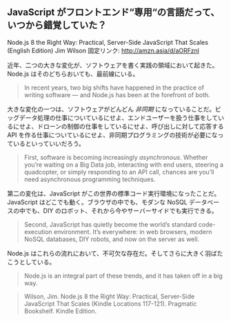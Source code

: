 ## JavaScript がフロントエンド“専用“の言語だって、いつから錯覚していた？

Node.js 8 the Right Way: Practical, Server-Side JavaScript That Scales (English Edition)
Jim Wilson
固定リンク: http://amzn.asia/d/aORFznl

近年、二つの大きな変化が、ソフトウェアを書く実践の領域において起きた。Node.js はそのどちらおいても、最前線にいる。

> In recent years, two big shifts have happened in the practice of writing software — and Node.js has been at the forefront of both.

大きな変化の一つは、ソフトウェアがどんどん *非同期* になっていることだ。ビッグデータ処理の仕事についているにせよ、エンドユーザーを扱う仕事をしているにせよ、ドローンの制御の仕事をしているにせよ、呼び出しに対して応答する API を作る仕事についているにせよ、非同期プログラミングの技術が必要になっているといっていいだろう。

> First, software is becoming increasingly *asynchronous*. Whether you’re waiting on a Big Data job, interacting with end users, steering a quadcopter, or simply responding to an API call, chances are you’ll need asynchronous programming techniques.

第二の変化は、JavaScript がこの世界の標準コード実行環境になったことだ。JavaScript はどこでも動く。ブラウザの中でも、モダンな NoSQL データベースの中でも、DIY のロボット、それから今やサーバーサイドでも実行できる。

> Second, JavaScript has quietly become the world’s standard code-execution environment. It’s everywhere: in web browsers, modern NoSQL databases, DIY robots, and now on the server as well.

Node.js はこれらの流れにおいて、不可欠な存在だ。そしてさらに大きく羽ばたこうとしている。

> Node.js is an integral part of these trends, and it has taken off in a big way.

> Wilson, Jim. Node.js 8 the Right Way: Practical, Server-Side JavaScript That Scales (Kindle Locations 117-121). Pragmatic Bookshelf. Kindle Edition.
